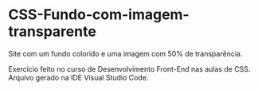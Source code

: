 # CSS-Fundo-com-imagem-transparente
Site com um fundo colorido e uma imagem com 50% de transparência.


Exercício feito no curso de Desenvolvimento Front-End nas aulas de CSS. 
Arquivo gerado na IDE Visual Studio Code. 
